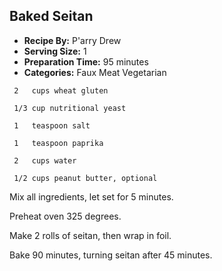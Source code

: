 ## Baked Seitan
* **Recipe By:** P'arry Drew
* **Serving Size:** 1
* **Preparation Time:** 95 minutes
* **Categories:** Faux Meat Vegetarian

```
 2   cups wheat gluten

 1/3 cup nutritional yeast

 1   teaspoon salt

 1   teaspoon paprika

 2   cups water

 1/2 cups peanut butter, optional
```

Mix all ingredients, let set for 5 minutes.

Preheat oven 325 degrees.

Make 2 rolls of seitan, then wrap in foil.

Bake 90 minutes, turning seitan after 45 minutes.
